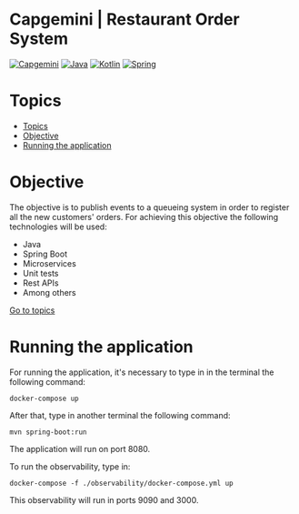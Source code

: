<!-- Badges -->
[capgemini-badge]: https://img.shields.io/static/v1?label=Capgemini&message=Capgemini&color=blue
[java-badge]: https://img.shields.io/static/v1?label=Java&message=11&color=blue
[kotlin-badge]: https://img.shields.io/static/v1?label=Kotlin&message=1.5&color=blue
[spring-boot-badge]:  https://img.shields.io/static/v1?label=Spring%20Boot&message=2.5&color=blue

<!-- Images -->

<!-- Links -->
[capgemini-url]: https://www.capgemini.com/br-pt/
[java-url]: https://www.oracle.com/java/
[kotlin-url]: https://kotlinlang.org/
[spring-url]: https://spring.io/


<!-- Content -->
# Capgemini | Restaurant Order System

[![Capgemini][capgemini-badge]][capgemini-url]
[![Java][java-badge]][java-url]
[![Kotlin][kotlin-badge]][kotlin-url]
[![Spring][spring-boot-badge]][spring-url]


# Topics

- [Topics](#topics)
- [Objective](#objective)
- [Running the application](#running-the-application)

# Objective

The objective is to publish events to a queueing system in order to register all the new customers' orders.
For achieving this objective the following technologies will be used:

- Java
- Spring Boot
- Microservices
- Unit tests
- Rest APIs
- Among others

[Go to topics](#topics)

# Running the application

For running the application, it's necessary to type in in the terminal the following command:

```shell
docker-compose up
```

After that, type in another terminal the following command:

```shell
mvn spring-boot:run
```

The application will run on port 8080.

To run the observability, type in:

```shell
docker-compose -f ./observability/docker-compose.yml up
```

This observability will run in ports 9090 and 3000.

